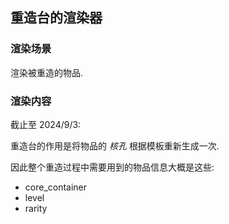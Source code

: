 ## 重造台的渲染器

### 渲染场景

渲染被重造的物品.

### 渲染内容

截止至 2024/9/3:

重造台的作用是将物品的 *核孔* 根据模板重新生成一次.

因此整个重造过程中需要用到的物品信息大概是这些:
- core_container
- level
- rarity